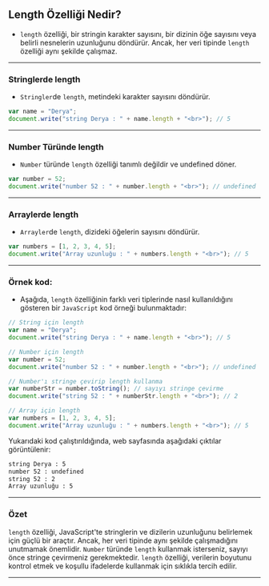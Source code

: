 ## Length Özelliği Nedir?

- `length` özelliği, bir stringin karakter sayısını, bir dizinin öğe sayısını veya belirli nesnelerin uzunluğunu döndürür. Ancak, her veri tipinde `length` özelliği aynı şekilde çalışmaz.

---

### Stringlerde length

- `Stringler`de `length`, metindeki karakter sayısını döndürür.

```javascript
var name = "Derya";
document.write("string Derya : " + name.length + "<br>"); // 5

```

---

### Number Türünde length

- `Number` türünde `length` özelliği tanımlı değildir ve undefined döner.

```javascript
var number = 52;
document.write("number 52 : " + number.length + "<br>"); // undefined

```

---

### Arraylerde length

- `Arrayler`de `length`, dizideki öğelerin sayısını döndürür.

```javascript
var numbers = [1, 2, 3, 4, 5];
document.write("Array uzunluğu : " + numbers.length + "<br>"); // 5

```

---

### Örnek kod: 

- Aşağıda, `length` özelliğinin farklı veri tiplerinde nasıl kullanıldığını gösteren bir `JavaScript` kod örneği bulunmaktadır:

```javascript
// String için length
var name = "Derya";
document.write("string Derya : " + name.length + "<br>"); // 5

// Number için length
var number = 52;
document.write("number 52 : " + number.length + "<br>"); // undefined

// Number'ı stringe çevirip length kullanma
var numberStr = number.toString(); // sayıyı stringe çevirme
document.write("string 52 : " + numberStr.length + "<br>"); // 2

// Array için length
var numbers = [1, 2, 3, 4, 5];
document.write("Array uzunluğu : " + numbers.length + "<br>"); // 5

```

Yukarıdaki kod çalıştırıldığında, web sayfasında aşağıdaki çıktılar görüntülenir:

```zsh
string Derya : 5
number 52 : undefined
string 52 : 2
Array uzunluğu : 5

```

---

### Özet

`length` özelliği, JavaScript'te stringlerin ve dizilerin uzunluğunu belirlemek için güçlü bir araçtır. Ancak, her veri tipinde aynı şekilde çalışmadığını unutmamak önemlidir. `Number` türünde `length` kullanmak isterseniz, sayıyı önce stringe çevirmeniz gerekmektedir. `length` özelliği, verilerin boyutunu kontrol etmek ve koşullu ifadelerde kullanmak için sıklıkla tercih edilir.

---
